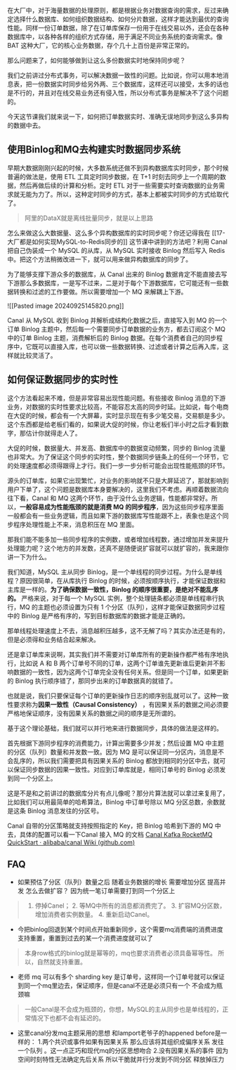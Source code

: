 
在大厂中，对于海量数据的处理原则，都是根据业务对数据查询的需求，反过来确定选择什么数据库、如何组织数据结构、如何分片数据，这样才能达到最优的查询性能。同样一份订单数据，除了在订单库保存一份用于在线交易以外，还会在各种数据库中，以各种各样的组织方式存储，用于满足不同业务系统的查询需求。像 BAT 这种大厂，它的核心业务数据，存个几十上百份是非常正常的。

那么问题来了，如何能够做到让这么多份数据实时地保持同步呢？

我们之前讲过分布式事务，可以解决数据一致性的问题。比如说，你可以用本地消息表，把一份数据实时同步给另外两、三个数据库，这样还可以接受，太多的话也是不行的，并且对在线交易业务还有侵入性，所以分布式事务是解决不了这个问题的。

今天这节课我们就来说一下，如何把订单数据实时、准确无误地同步到这么多异构的数据中去。

## 使用Binlog和MQ去构建实时数据同步系统

早期大数据刚刚兴起的时候，大多数系统还做不到异构数据库实时同步，那个时候普遍的做法是，使用 ETL 工具定时同步数据，在 T+1 时刻去同步上一个周期的数据，然后再做后续的计算和分析。定时 ETL 对于一些需要实时查询数据的业务需求就无能为力了。所以，这种定时同步的方式，基本上都被实时同步的方式给取代了。

> 阿里的DataX就是离线批量同步，就是以上思路

怎么来做这么大数据量、这么多个异构数据库的实时同步呢？你还记得我在 [[17-大厂都是如何实现MySQL-to-Redis同步的]] 这节课中讲到的方法吧？利用 Canal 把自己伪装成一个 MySQL 的从库，从 MySQL 实时接收 Binlog 然后写入 Redis 中。把这个方法稍微改进一下，就可以用来做异构数据库的同步了。

为了能够支撑下游众多的数据库，从 Canal 出来的 Binlog 数据肯定不能直接去写下游那么多数据库，一是写不过来，二是对于每个下游数据库，它可能还有一些数据转换和过滤的工作要做。所以需要增加一个 MQ 来解耦上下游。

![[Pasted image 20240925145820.png]]

Canal 从 MySQL 收到 Binlog 并解析成结构化数据之后，直接写入到 MQ 的一个订单 Binlog 主题中，然后每一个需要同步订单数据的业务方，都去订阅这个 MQ 中的订单 Binlog 主题，消费解析后的 Binlog 数据。在每个消费者自己的同步程序中，它既可以直接入库，也可以做一些数据转换、过滤或者计算之后再入库，这样就比较灵活了。

## 如何保证数据同步的实时性

这个方法看起来不难，但是非常容易出现性能问题。有些接收 Binlog 消息的下游业务，对数据的实时性要求比较高，不能容忍太高的同步时延。比如说，每个电商在大促的时候，都会有一个大屏幕，实时显示现在有多少笔交易，交易额是多少。这个东西都是给老板们看的，如果说大促的时候，你让老板们半小时之后才看到数字，那估计你就得走人了。

大促的时候，数据量大、并发高、数据库中的数据变动频繁，同步的 Binlog 流量也非常大。为了保证这个同步的实时性，整个数据同步链条上的任何一个环节，它的处理速度都必须得跟得上才行。我们一步一步分析可能会出现性能瓶颈的环节。

源头的订单库，如果它出现繁忙，对业务的影响就不只是大屏延迟了，那就影响到用户下单了，这个问题是数据库本身要解决的，这里我们不考虑。再顺着数据流向往下看，Canal 和 MQ 这两个环节，由于没什么业务逻辑，性能都非常好。所以，**一般容易成为性能瓶颈的就是消费 MQ 的同步程序**，因为这些同步程序里面一般都会有一些业务逻辑，而且如果下游的数据库写性能跟不上，表象也是这个同步程序处理性能上不来，消息积压在 MQ 里面。

那我们能不能多加一些同步程序的实例数，或者增加线程数，通过增加并发来提升处理能力呢？这个地方的并发数，还真不是随便说扩容就可以就扩容的，我来跟你讲一下为什么。

我们知道，MySQL 主从同步 Binlog，是一个单线程的同步过程。为什么是单线程？原因很简单，在从库执行 Binlog 的时候，必须按顺序执行，才能保证数据和主库是一样的。**为了确保数据一致性，Binlog 的顺序很重要，是绝对不能乱序的。**  严格来说，对于每一个 MySQL 实例，整个处理链条都必须是单线程串行执行，MQ 的主题也必须设置为只有 1 个分区（队列），这样才能保证数据同步过程中的 Binlog 是严格有序的，写到目标数据库的数据才能是正确的。

那单线程处理速度上不去，消息越积压越多，这不无解了吗？其实办法还是有的，但是必须得和业务结合起来解决。

还是拿订单库来说啊，其实我们并不需要对订单库所有的更新操作都严格有序地执行，比如说 A 和 B 两个订单号不同的订单，这两个订单谁先更新谁后更新并不影响数据的一致性，因为这两个订单完全没有任何关系。但是同一个订单，如果更新的 Binlog 执行顺序错了，那同步出来的订单数据真的就错了。

也就是说，我们只要保证每个订单的更新操作日志的顺序别乱就可以了。这种一致性要求称为**因果一致性（Causal Consistency）** ，有因果关系的数据之间必须要严格地保证顺序，没有因果关系的数据之间的顺序是无所谓的。

基于这个理论基础，我们就可以并行地来进行数据同步，具体的做法是这样的。

首先根据下游同步程序的消费能力，计算出需要多少并发；然后设置 MQ 中主题的分区（队列）数量和并发数一致。因为 MQ 是可以保证同一分区内，消息是不会乱序的，所以我们需要把具有因果关系的 Binlog 都放到相同的分区中去，就可以保证同步数据的因果一致性。对应到订单库就是，相同订单号的 Binlog 必须发到同一个分区上。

这是不是和之前讲过的数据库分片有点儿像呢？那分片算法就可以拿过来复用了，比如我们可以用最简单的哈希算法，Binlog 中订单号除以 MQ 分区总数，余数就是这条 Binlog 消息发往的分区号。

Canal 自带的分区策略就支持按照指定的 Key，把 Binlog 哈希到下游的 MQ 中去，具体的配置可以看一下Canal 接入 MQ 的文档 [Canal Kafka RocketMQ QuickStart · alibaba/canal Wiki (github.com)](https://github.com/alibaba/canal/wiki/Canal-Kafka-RocketMQ-QuickStart)

## FAQ

- 如果预估了分区（队列）数量之后 随着业务数据的增长 需要增加分区 提高并发 怎么去做扩容？ 因为统一笔订单需要打到同一个分区上

> 1. 停掉Canel； 2. 等MQ中所有的消息都消费完了。 3. 扩容MQ分区数，增加消费者实例数量。 4. 重新启动Canel。

- 今把binlog回退到某个时间点开始重新同步，这个需要mq消费端的消费进度支持重置，重置到过去的某一个消费进度就可以了

> 本身row格式的binlog就是幂等的，mq也要求消费者必须具备幂等性。 所以，自然就支持重置。

- 老师 mq 可以有多个 sharding key 是订单号，这样同一个订单号就可以保证到同一个mq里边去，保证顺序，但是canal不还是必须只有一个 不会成为瓶颈嘛

> 一般Canal是不会成为瓶颈的，你想，MySQL的主从同步也是单线程的，正常情况下也都不会有延迟的。


- 这里canal分发mq主题采用的思想 和lamport老爷子的happened before是一样的： 1.两个共识或事件如果有因果关系 那么应该将其组织成偏序关系 发往一个队列 。这一点正巧和现代mq的分区思想吻合 2.没有因果关系的事件 因为空间时刻特性无法确定先后关系 所以干脆就并行分发到不同分区 释放掉压力